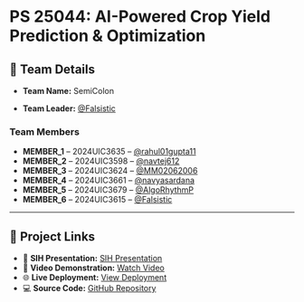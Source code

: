 # PS 25044: AI-Powered Crop Yield Prediction & Optimization

## 👥 Team Details

- **Team Name:** SemiColon  

- **Team Leader:** [@Falsistic](https://github.com/Falsistic)

### Team Members
  
- **MEMBER_1** – 2024UIC3635 – [@rahul01gupta11](https://github.com/rahul01gupta11) 
- **MEMBER_2** – 2024UIC3598 – [@navtej612](https://github.com/navtej612)
- **MEMBER_3** – 2024UIC3624 – [@MM02062006](https://github.com/MM02062006)
- **MEMBER_4** – 2024UIC3661 – [@navyasardana](https://github.com/navyasardana)
- **MEMBER_5** – 2024UIC3679 – [@AlgoRhythmP](https://github.com/AlgoRhythmP) 
- **MEMBER_6** – 2024UIC3615 – [@Falsistic](https://github.com/Falsistic) 

---

## 🔗 Project Links

- 📑 **SIH Presentation:** [SIH Presentation](https://github.com/Falsistic/SIH-25_AgriHelp/blob/main/files/PPT_SemiColon.pdf)  
- 🎥 **Video Demonstration:** [Watch Video](https://www.youtube.com/watch?v=lHu7tlLozB0)  
- 🌐 **Live Deployment:** [View Deployment](https://sih-25-c113.vercel.app/)  
- 💻 **Source Code:** [GitHub Repository](https://github.com/Falsistic/SIH-25_AgriHelp/tree/main/code)
